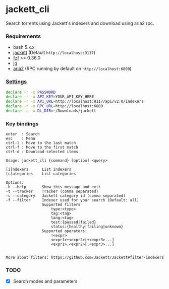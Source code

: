 # jackett_cli

Search torrents using Jackett's indexers and download using aria2 rpc.

### Requirements
- bash 5.x.x
- [jackett](https://github.com/Jackett/Jackett) (Default `http://localhost:9117`)
- [fzf](https://github.com/junegunn/fzf) >= 0.36.0
- [jq](https://github.com/jqlang/jq)
- [aria2](https://aria2.github.io/) (RPC running by default on `http://localhost:6800`)

### [Settings](https://github.com/b1337xyz/jackett_cli/blob/main/jackett_cli.sh#L5)

```bash
declare -r -x PASSWORD
declare -r -x API_KEY=YOUR_API_KEY_HERE
declare -r -x API_URL=http://localhost:9117/api/v2.0/indexers
declare -r -x RPC_URL=http://localhost:6800
declare -r -x DL_DIR=~/Downloads/jackett
```

### Key bindings
```
enter  : Search
esc    : Menu
ctrl-l : Move to the last match
ctrl-f : Move to the first match
ctrl-d : Download selected items
```

```
Usage: jackett_cli {command} [option] <query>

[i]ndexers      List indexers
[c]ategories    List categories

Options:
-h --help       Show this message and exit
-t --tracker    Tracker (comma separated)
-c --category   Jackett category id (comma separated)
-f --filter     Indexer used for your search (Default: all)
                Supported filters
                    type:<type>
                    tag:<tag>
                    lang:<tag>
                    test:{passed|failed}
                    status:{healthy|failing|unknown}
                Supported operators:
                    !<expr>
                    <expr1>+<expr2>[+<expr3>...]
                    <expr1>,<expr2>[,<expr3>...]
                        

More about filters: https://github.com/Jackett/Jackett#filter-indexers
```

### TODO
- [x] Search modes and parameters
